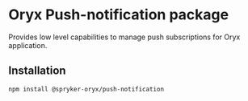 # Oryx Push-notification package

Provides low level capabilities to manage push subscriptions for Oryx application.

## Installation

`npm install @spryker-oryx/push-notification`
